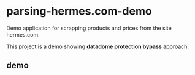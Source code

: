 # parsing-hermes.com-demo
Demo application for scrapping products and prices from the site hermes.com.

This project is a demo showing **datadome protection bypass** approach.

## demo 
